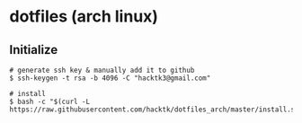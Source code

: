 # dotfiles (arch linux)

## Initialize
```
# generate ssh key & manually add it to github
$ ssh-keygen -t rsa -b 4096 -C "hacktk3@gmail.com"

# install
$ bash -c "$(curl -L https://raw.githubusercontent.com/hacktk/dotfiles_arch/master/install.sh)"
```


